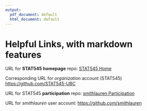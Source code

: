 ```yaml
---
output:
  pdf_document: default
  html_document: default
---
```

# Helpful Links, with markdown features

URL for __STAT545 homepage__ repo:
[STAT545 Home](https://github.com/STAT545-UBC/STAT545-home)

Corresponding URL for _organization_ account (STAT545)
https://github.com/STAT545-UBC

URL for STAT545 __participation__ repo:
[smithlauren Participation](https://github.com/smithlauren/STAT545-participation)

URL for _smithlauren_ user account:
https://github.com/smithlauren

